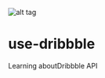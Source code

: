 ![alt tag](https://api.travis-ci.org/fabiodeassis/use-dribbble.svg?branch=master)

# use-dribbble

Learning aboutDribbble API
